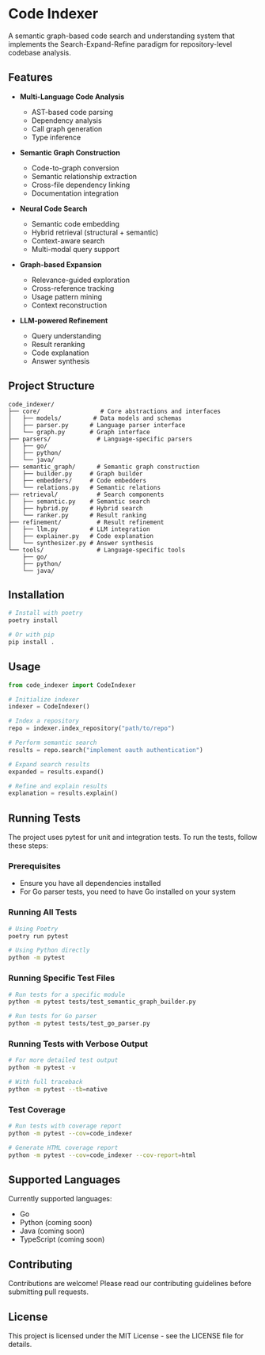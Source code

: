 # Code Indexer

A semantic graph-based code search and understanding system that implements the Search-Expand-Refine paradigm for repository-level codebase analysis.

## Features

- **Multi-Language Code Analysis**
  - AST-based code parsing
  - Dependency analysis
  - Call graph generation
  - Type inference

- **Semantic Graph Construction**
  - Code-to-graph conversion
  - Semantic relationship extraction
  - Cross-file dependency linking
  - Documentation integration

- **Neural Code Search**
  - Semantic code embedding
  - Hybrid retrieval (structural + semantic)
  - Context-aware search
  - Multi-modal query support

- **Graph-based Expansion**
  - Relevance-guided exploration
  - Cross-reference tracking
  - Usage pattern mining
  - Context reconstruction

- **LLM-powered Refinement**
  - Query understanding
  - Result reranking
  - Code explanation
  - Answer synthesis

## Project Structure

```
code_indexer/
├── core/                 # Core abstractions and interfaces
│   ├── models/         # Data models and schemas
│   ├── parser.py      # Language parser interface
│   └── graph.py       # Graph interface
├── parsers/             # Language-specific parsers
│   ├── go/           
│   ├── python/
│   └── java/
├── semantic_graph/      # Semantic graph construction
│   ├── builder.py     # Graph builder
│   ├── embedders/     # Code embedders
│   └── relations.py   # Semantic relations
├── retrieval/           # Search components
│   ├── semantic.py    # Semantic search
│   ├── hybrid.py      # Hybrid search
│   └── ranker.py      # Result ranking
├── refinement/          # Result refinement
│   ├── llm.py         # LLM integration
│   ├── explainer.py   # Code explanation
│   └── synthesizer.py # Answer synthesis
└── tools/               # Language-specific tools
    ├── go/
    ├── python/
    └── java/
```

## Installation

```bash
# Install with poetry
poetry install

# Or with pip
pip install .
```

## Usage

```python
from code_indexer import CodeIndexer

# Initialize indexer
indexer = CodeIndexer()

# Index a repository
repo = indexer.index_repository("path/to/repo")

# Perform semantic search
results = repo.search("implement oauth authentication")

# Expand search results
expanded = results.expand()

# Refine and explain results
explanation = results.explain()
```

## Running Tests

The project uses pytest for unit and integration tests. To run the tests, follow these steps:

### Prerequisites

- Ensure you have all dependencies installed
- For Go parser tests, you need to have Go installed on your system

### Running All Tests

```bash
# Using Poetry
poetry run pytest

# Using Python directly
python -m pytest
```

### Running Specific Test Files

```bash
# Run tests for a specific module
python -m pytest tests/test_semantic_graph_builder.py

# Run tests for Go parser
python -m pytest tests/test_go_parser.py
```

### Running Tests with Verbose Output

```bash
# For more detailed test output
python -m pytest -v

# With full traceback
python -m pytest --tb=native
```

### Test Coverage

```bash
# Run tests with coverage report
python -m pytest --cov=code_indexer

# Generate HTML coverage report
python -m pytest --cov=code_indexer --cov-report=html
```

## Supported Languages

Currently supported languages:
- Go
- Python (coming soon)
- Java (coming soon)
- TypeScript (coming soon)

## Contributing

Contributions are welcome! Please read our contributing guidelines before submitting pull requests.

## License

This project is licensed under the MIT License - see the LICENSE file for details.